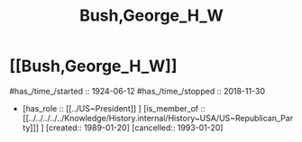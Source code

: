 ﻿---
aliases:
- Bush,George_H_W
- "George H. W. Bush"
- 
confidential: private
cssclasses: "private note"
draft: true
expiryDate: 
has_id_wikidata: Q23505
has_Template: '[[Extract~Note~Template]]'
isDeleted: false
isReadOnly: false
keywords: Bush,George_H_W
lang: en
layout: 
license: (c)copyrighted
linkTitle: Bush,George_H_W
publish: false
publishDate: 
tags:
- 
title: Bush,George_H_W
type: private_note
---

# [[Bush,George_H_W]] 

#has_/time_/started :: 1924-06-12
#has_/time_/stopped  :: 2018-11-30
-   [has_role :: [[../US~President]] ] [is_member_of ::[[../../../../../Knowledge/History.internal/History~USA/US~Republican_Party]]] ] [created:: 1989-01-20]  [cancelled:: 1993-01-20]  

